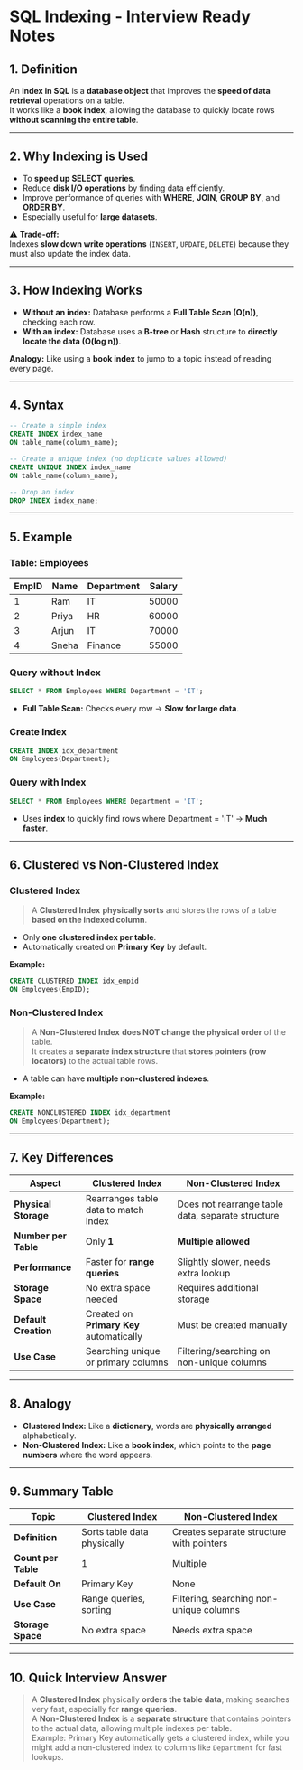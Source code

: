 
# SQL Indexing - Interview Ready Notes

## 1. Definition
An **index in SQL** is a **database object** that improves the **speed of data retrieval** operations on a table.  
It works like a **book index**, allowing the database to quickly locate rows **without scanning the entire table**.

---

## 2. Why Indexing is Used
- To **speed up SELECT queries**.
- Reduce **disk I/O operations** by finding data efficiently.
- Improve performance of queries with **WHERE**, **JOIN**, **GROUP BY**, and **ORDER BY**.
- Especially useful for **large datasets**.

⚠️ **Trade-off:**  
Indexes **slow down write operations** (`INSERT`, `UPDATE`, `DELETE`) because they must also update the index data.

---

## 3. How Indexing Works
- **Without an index:** Database performs a **Full Table Scan (O(n))**, checking each row.
- **With an index:** Database uses a **B-tree** or **Hash** structure to **directly locate the data (O(log n))**.

**Analogy:** Like using a **book index** to jump to a topic instead of reading every page.

---

## 4. Syntax
```sql
-- Create a simple index
CREATE INDEX index_name
ON table_name(column_name);

-- Create a unique index (no duplicate values allowed)
CREATE UNIQUE INDEX index_name
ON table_name(column_name);

-- Drop an index
DROP INDEX index_name;
```

---

## 5. Example
### Table: Employees
| EmpID | Name    | Department | Salary |
|-------|---------|------------|--------|
| 1     | Ram     | IT         | 50000  |
| 2     | Priya   | HR         | 60000  |
| 3     | Arjun   | IT         | 70000  |
| 4     | Sneha   | Finance    | 55000  |

### Query without Index
```sql
SELECT * FROM Employees WHERE Department = 'IT';
```
- **Full Table Scan:** Checks every row → **Slow for large data**.

### Create Index
```sql
CREATE INDEX idx_department
ON Employees(Department);
```

### Query with Index
```sql
SELECT * FROM Employees WHERE Department = 'IT';
```
- Uses **index** to quickly find rows where Department = 'IT' → **Much faster**.

---

## 6. Clustered vs Non-Clustered Index

### Clustered Index
> A **Clustered Index** **physically sorts** and stores the rows of a table **based on the indexed column**.

- Only **one clustered index per table**.
- Automatically created on **Primary Key** by default.

**Example:**
```sql
CREATE CLUSTERED INDEX idx_empid
ON Employees(EmpID);
```

### Non-Clustered Index
> A **Non-Clustered Index** **does NOT change the physical order** of the table.  
> It creates a **separate index structure** that **stores pointers (row locators)** to the actual table rows.

- A table can have **multiple non-clustered indexes**.

**Example:**
```sql
CREATE NONCLUSTERED INDEX idx_department
ON Employees(Department);
```

---

## 7. Key Differences

| Aspect | Clustered Index | Non-Clustered Index |
|--------|----------------|----------------------|
| **Physical Storage** | Rearranges table data to match index | Does not rearrange table data, separate structure |
| **Number per Table** | Only **1** | **Multiple allowed** |
| **Performance** | Faster for **range queries** | Slightly slower, needs extra lookup |
| **Storage Space** | No extra space needed | Requires additional storage |
| **Default Creation** | Created on **Primary Key** automatically | Must be created manually |
| **Use Case** | Searching unique or primary columns | Filtering/searching on non-unique columns |

---

## 8. Analogy
- **Clustered Index:** Like a **dictionary**, words are **physically arranged** alphabetically.
- **Non-Clustered Index:** Like a **book index**, which points to the **page numbers** where the word appears.

---

## 9. Summary Table

| Topic | Clustered Index | Non-Clustered Index |
|-------|----------------|----------------------|
| **Definition** | Sorts table data physically | Creates separate structure with pointers |
| **Count per Table** | 1 | Multiple |
| **Default On** | Primary Key | None |
| **Use Case** | Range queries, sorting | Filtering, searching non-unique columns |
| **Storage Space** | No extra space | Needs extra space |

---

## 10. Quick Interview Answer
> A **Clustered Index** physically **orders the table data**, making searches very fast, especially for **range queries**.  
> A **Non-Clustered Index** is a **separate structure** that contains pointers to the actual data, allowing multiple indexes per table.  
> Example: Primary Key automatically gets a clustered index, while you might add a non-clustered index to columns like `Department` for fast lookups.
